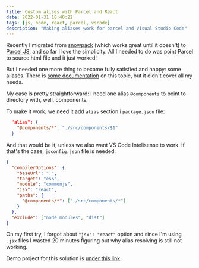 ```yaml
---
title: Custom alises with Parcel and React
date: 2022-01-31 18:40:22
tags: [js, node, react, parcel, vscode]
description: "Making aliases work for parcel and Visual Studio Code"
---
```


Recently I migrated from [snowpack](https://www.snowpack.dev/) (which works great until it doesn't) to [Parcel JS](https://parceljs.org/), and so far I love the simplicity. All I needed to do was point Parcel to source html file and it just worked!

But I needed one more thing to became fully satisfied and happy: some aliases. There is [some documentation](https://en.parceljs.org/module_resolution.html) on this topic, but it didn't cover all my needs.

My case is pretty straightforward: I need one alias `@components` to point to directory with, well, components.

To make it work, we need it add `alias` section i `package.json` file:

```json
  "alias": {
    "@components/*": "./src/components/$1"
  }
```

And that would be it, unless we also want VS Code Intelisense to work. If that's the case, `jsconfig.json` file is needed:

```json
{
  "compilerOptions": {
    "baseUrl": ".",
    "target": "es6",
    "module": "commonjs",
    "jsx": "react",
    "paths": {
      "@components/*": ["./src/components/*"]
    }
  },
  "exclude": ["node_modules", "dist"]
}
```

On my first try, I forgot about `"jsx": "react"` option and since I'm using `.jsx` files I wasted 20 minutes figuring out why alias resolving is still not working.

Demo project for this solution is [under this link](https://github.com/mdoff/parcel-react-alias-demo).
